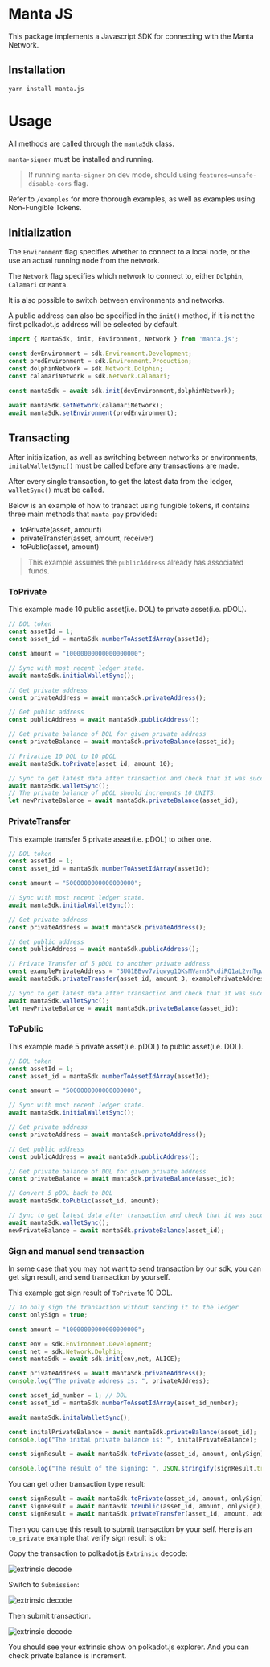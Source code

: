 # Manta JS

This package implements a Javascript SDK for connecting with the Manta Network.

## Installation

```sh
yarn install manta.js
```

# Usage

All methods are called through the `mantaSdk` class.

`manta-signer` must be installed and running.

> If running `manta-signer` on dev mode, should using `features=unsafe-disable-cors` flag.

Refer to `/examples` for more thorough examples, as well as examples using Non-Fungible Tokens.

## Initialization

The `Environment` flag specifies whether to connect to a local node, or the use an actual running node from the network.

The `Network` flag specifies which network to connect to, either `Dolphin`, `Calamari` or `Manta`.

It is also possible to switch between environments and networks.

A public address can also be specified in the `init()` method, if it is not the first polkadot.js address will be selected by default.

```javascript
import { MantaSdk, init, Environment, Network } from 'manta.js';

const devEnvironment = sdk.Environment.Development;
const prodEnvironment = sdk.Environment.Production;
const dolphinNetwork = sdk.Network.Dolphin;
const calamariNetwork = sdk.Network.Calamari;

const mantaSdk = await sdk.init(devEnvironment,dolphinNetwork);

await mantaSdk.setNetwork(calamariNetwork);
await mantaSdk.setEnvironment(prodEnvironment);
```

## Transacting

After initialization, as well as switching between networks or environments, `initalWalletSync()` must be called before any transactions are made.

After every single transaction, to get the latest data from the ledger, `walletSync()` must be called.

Below is an example of how to transact using fungible tokens, it contains three main methods that `manta-pay` provided:
- toPrivate(asset, amount)
- privateTransfer(asset, amount, receiver)
- toPublic(asset, amount)

> This example assumes the `publicAddress` already has associated funds.

### ToPrivate

This example made 10 public asset(i.e. DOL) to private asset(i.e. pDOL).

```javascript
// DOL token
const assetId = 1;
const asset_id = mantaSdk.numberToAssetIdArray(assetId);

const amount = "10000000000000000000";

// Sync with most recent ledger state. 
await mantaSdk.initialWalletSync();

// Get private address
const privateAddress = await mantaSdk.privateAddress();

// Get public address
const publicAddress = await mantaSdk.publicAddress();

// Get private balance of DOL for given private address
const privateBalance = await mantaSdk.privateBalance(asset_id);

// Privatize 10 DOL to 10 pDOL
await mantaSdk.toPrivate(asset_id, amount_10);

// Sync to get latest data after transaction and check that it was successful.
await mantaSdk.walletSync();
// The private balance of pDOL should increments 10 UNITS.
let newPrivateBalance = await mantaSdk.privateBalance(asset_id);
```

### PrivateTransfer

This example transfer 5 private asset(i.e. pDOL) to other one.

```javascript
// DOL token
const assetId = 1;
const asset_id = mantaSdk.numberToAssetIdArray(assetId);

const amount = "5000000000000000000";

// Sync with most recent ledger state. 
await mantaSdk.initialWalletSync();

// Get private address
const privateAddress = await mantaSdk.privateAddress();

// Get public address
const publicAddress = await mantaSdk.publicAddress();

// Private Transfer of 5 pDOL to another private address
const examplePrivateAddress = "3UG1BBvv7viqwyg1QKsMVarnSPcdiRQ1aL2vnTgwjWYX";
await mantaSdk.privateTransfer(asset_id, amount_3, examplePrivateAddress);

// Sync to get latest data after transaction and check that it was successful.
await mantaSdk.walletSync();
let newPrivateBalance = await mantaSdk.privateBalance(asset_id);
```

### ToPublic

This example made 5 private asset(i.e. pDOL) to public asset(i.e. DOL).

```javascript
// DOL token
const assetId = 1;
const asset_id = mantaSdk.numberToAssetIdArray(assetId);

const amount = "5000000000000000000";

// Sync with most recent ledger state. 
await mantaSdk.initialWalletSync();

// Get private address
const privateAddress = await mantaSdk.privateAddress();

// Get public address
const publicAddress = await mantaSdk.publicAddress();

// Get private balance of DOL for given private address
const privateBalance = await mantaSdk.privateBalance(asset_id);

// Convert 5 pDOL back to DOL
await mantaSdk.toPublic(asset_id, amount);

// Sync to get latest data after transaction and check that it was successful.
await mantaSdk.walletSync();
newPrivateBalance = await mantaSdk.privateBalance(asset_id);
```

### Sign and manual send transaction

In some case that you may not want to send transaction by our sdk, you can get sign result, and send transaction by yourself.

This example get sign result of `ToPrivate` 10 DOL.

```javascript
// To only sign the transaction without sending it to the ledger
const onlySign = true;

const amount = "10000000000000000000";

const env = sdk.Environment.Development;
const net = sdk.Network.Dolphin;
const mantaSdk = await sdk.init(env,net, ALICE);

const privateAddress = await mantaSdk.privateAddress();
console.log("The private address is: ", privateAddress);

const asset_id_number = 1; // DOL
const asset_id = mantaSdk.numberToAssetIdArray(asset_id_number);

await mantaSdk.initalWalletSync();

const initalPrivateBalance = await mantaSdk.privateBalance(asset_id);
console.log("The inital private balance is: ", initalPrivateBalance);

const signResult = await mantaSdk.toPrivate(asset_id, amount, onlySign);

console.log("The result of the signing: ", JSON.stringify(signResult.transactions));
```

You can get other transaction type result:

```javascript
const signResult = await mantaSdk.toPrivate(asset_id, amount, onlySign);
const signResult = await mantaSdk.toPublic(asset_id, amount, onlySign);
const signResult = await mantaSdk.privateTransfer(asset_id, amount, address, onlySign);
```

Then you can use this result to submit transaction by your self. Here is an `to_private` example that verify sign result is ok:

Copy the transaction to polkadot.js `Extrinsic` decode:

![extrinsic decode](./to_private_decode.png)

Switch to `Submission`:

![extrinsic decode](./to_private_extrinsic.png)

Then submit transaction.

![extrinsic decode](./to_private_submit.png)

You should see your extrinsic show on polkadot.js explorer. And you can check private balance is increment.

